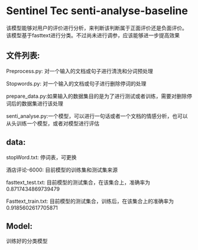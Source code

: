 # Sentinel Tec senti-analyse-baseline
该模型能够对用户的评价进行分析，来判断该判断属于正面评价还是负面评价。
该模型基于fasttext进行分类。不过尚未进行调参，应该能够进一步提高效果


## 文件列表:

Preprocess.py: 对一个输入的文档或句子进行清洗和分词预处理

Stopwords.py: 对一个输入的文档或句子进行删除停词的处理

prepare_data.py:如果输入的数据集目的是为了进行测试或者训练，需要对删除停词后的数据集进行该处理

senti_analyse.py:一个模型，可以进行一句话或者一个文档的情感分析，也可以从头训练一个模型，或者对模型进行评估



## data:

stopWord.txt: 停词表，可更换

酒店评论-6000: 目前模型的训练集和测试集来源

fasttext_test.txt: 目前模型的测试集合，在该集合上，准确率为0.8717434869739479

Fasttext_train.txt: 目前模型的测试集合，训练后，在该集合上的准确率为0.9185602617705871


## Model:

训练好的分类模型